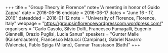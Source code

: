 +++
title = "Group Theory in Florence"
note="A meeting in honor of Guido Zappa"
date = 2016-06-16
enddate = 2016-06-17
dates = "June 16 - 17, 2016"
dateadded = 2016-01-12
note = "University of Florence, Florence, Italy"
webpage = "https://groupsinflorencewordpresscom.wordpress.com/"
organisers = "Carlo Casolo, Silvio Dolfi, Francesco Fumagalli, Eugenio Giannelli, Orazio Puglisi, Lucia Sanus"
speakers = "Gunter Malle (Kaiserslautern), Francesco Matucci (Campinas), Gabriel Navarro (Valencia), Pablo Spiga (Milano), Gunnar Traustason (Bath)"
+++

